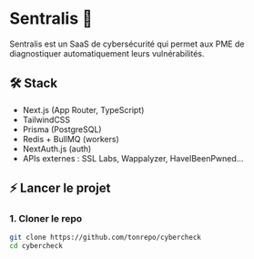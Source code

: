 # Sentralis 🚀

Sentralis est un SaaS de cybersécurité qui permet aux PME de diagnostiquer automatiquement leurs vulnérabilités.

## 🛠 Stack
- Next.js (App Router, TypeScript)
- TailwindCSS
- Prisma (PostgreSQL)
- Redis + BullMQ (workers)
- NextAuth.js (auth)
- APIs externes : SSL Labs, Wappalyzer, HaveIBeenPwned...

## ⚡️ Lancer le projet

### 1. Cloner le repo
```bash
git clone https://github.com/tonrepo/cybercheck
cd cybercheck
